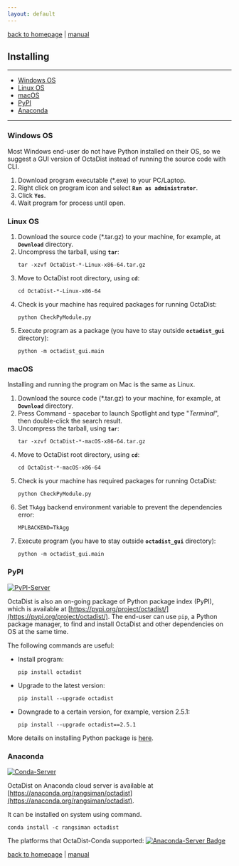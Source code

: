 ```yaml
---
layout: default
---
```

[back to homepage](./) | [manual](./manual.md)

## Installing
***

- [Windows OS](#windows-os)
- [Linux OS](#linux-os)
- [macOS](#macos)
- [PyPI](#pypi)
- [Anaconda](#anaconda)

***

### Windows OS

Most Windows end-user do not have Python installed on their OS, 
so we suggest a GUI version of OctaDist instead of running the source code with CLI.

1. Download program executable (\*.exe) to your PC/Laptop.
2. Right click on program icon and select **`Run as administrator`**.
3. Click **`Yes`**.
4. Wait program for process until open.

### Linux OS

1. Download the source code (*.tar.gz) to your machine, for example, at **`Download`** directory.
2. Uncompress the tarball, using **`tar`**: 
   ```
   tar -xzvf OctaDist-*-Linux-x86-64.tar.gz
   ```
3. Move to OctaDist root directory, using **`cd`**:
   ```
   cd OctaDist-*-Linux-x86-64
   ```
4. Check is your machine has required packages for running OctaDist:
   ```
   python CheckPyModule.py
   ```
5. Execute program as a package (you have to stay outside **`octadist_gui`** directory):
   ```
   python -m octadist_gui.main
   ```

### macOS

Installing and running the program on Mac is the same as Linux.

1. Download the source code (*.tar.gz) to your machine, for example, at **`Download`** directory.
2. Press Command - spacebar to launch Spotlight and type "*Terminal*", then double-click the search result.
3. Uncompress the tarball, using **`tar`**: 
   ```
   tar -xzvf OctaDist-*-macOS-x86-64.tar.gz
   ```
4. Move to OctaDist root directory, using **`cd`**:
   ```
   cd OctaDist-*-macOS-x86-64
   ```
5. Check is your machine has required packages for running OctaDist:
   ```
   python CheckPyModule.py
   ```
6. Set `TkAgg` backend environment variable to prevent the dependencies error:
   ```
   MPLBACKEND=TkAgg
   ``` 
6. Execute program (you have to stay outside **`octadist_gui`** directory):
   ```
   python -m octadist_gui.main
   ```

### PyPI  

[![PyPI-Server][PyPI-badge]][PyPI-link]

[PyPI-badge]: https://img.shields.io/pypi/v/octadist.svg
[PyPI-link]: https://pypi.org/project/octadist/

OctaDist is also an on-going package of Python package index (PyPI), which is available at [https://pypi.org/project/octadist/](https://pypi.org/project/octadist/).
The end-user can use `pip`, a Python package manager, to find and install OctaDist and other dependencies on OS at the same time.

The following commands are useful:
- Install program: 
  ```
  pip install octadist
  ```
- Upgrade to the latest version: 
  ```
  pip install --upgrade octadist
  ```
- Downgrade to a certain version, for example, version 2.5.1:
  ```
  pip install --upgrade octadist==2.5.1
  ```

More details on installing Python package is [here](https://packaging.python.org/tutorials/installing-packages/).

### Anaconda 

[![Conda-Server][Conda-badge]][Conda-link]

[Conda-badge]: https://anaconda.org/rangsiman/octadist/badges/version.svg
[Conda-link]: https://anaconda.org/rangsiman/octadist

OctaDist on Anaconda cloud server is available at [https://anaconda.org/rangsiman/octadist](https://anaconda.org/rangsiman/octadist). 

It can be installed on system using command.

```
conda install -c rangsiman octadist 
```

The platforms that OctaDist-Conda supported: [![Anaconda-Server Badge](https://anaconda.org/rangsiman/octadist/badges/platforms.svg)](https://anaconda.org/rangsiman/octadist)

[back to homepage](./) | [manual](./manual.md)
